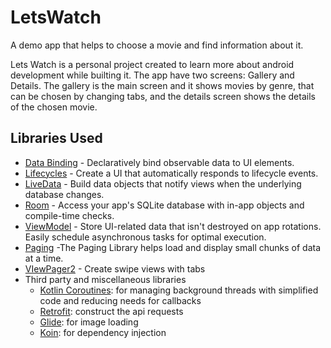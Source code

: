 LetsWatch
=================
A demo app that helps to choose a movie and find information about it.

Lets Watch is a personal project created to learn more about android development while builting it.
The app have two screens: Gallery and Details. The gallery is the main screen and it shows movies by genre, that can be
chosen by changing tabs, and the details screen shows the details of the chosen movie.




Libraries Used
--------------
  * [Data Binding][2] - Declaratively bind observable data to UI elements.
  * [Lifecycles][3] - Create a UI that automatically responds to lifecycle events.
  * [LiveData][4] - Build data objects that notify views when the underlying database changes.
  * [Room][5] - Access your app's SQLite database with in-app objects and compile-time checks.
  * [ViewModel][6] - Store UI-related data that isn't destroyed on app rotations. Easily schedule
     asynchronous tasks for optimal execution.
  * [Paging][7] -The Paging Library helps load and display small chunks of data at a time.
  * [VIewPager2][12] - Create swipe views with tabs
* Third party and miscellaneous libraries
  * [Kotlin Coroutines][8]: for managing background threads with simplified code and reducing needs for callbacks
  * [Retrofit][9]: construct the api requests
  * [Glide][10]: for image loading
  * [Koin][11]: for dependency injection

[2]: https://developer.android.com/topic/libraries/data-binding/
[3]: https://developer.android.com/topic/libraries/architecture/lifecycle
[4]: https://developer.android.com/topic/libraries/architecture/livedata
[5]: https://developer.android.com/topic/libraries/architecture/room
[6]: https://developer.android.com/topic/libraries/architecture/viewmodel
[7]: https://developer.android.com/topic/libraries/architecture/paging/v3-overview?hl=en
[8]: https://kotlinlang.org/docs/reference/coroutines-overview.html
[9]: https://square.github.io/retrofit/
[10]: https://bumptech.github.io/glide/
[11]: https://insert-koin.io/
[12]: https://developer.android.com/guide/navigation/navigation-swipe-view-2?hl=en
